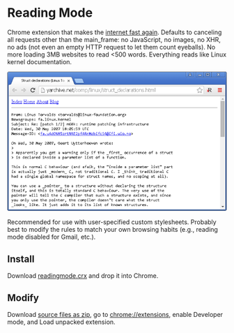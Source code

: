 Reading Mode
============

Chrome extension that makes the [internet fast again](http://idlewords.com/talks/website_obesity.htm). Defaults to canceling all requests other than the main_frame: no JavaScript, no images, no XHR, no ads (not even an empty HTTP request to let them count eyeballs). No more loading 3MB websites to read <500 words. Everything reads like Linux kernel documentation.

![](screenshot.png)

Recommended for use with user-specified custom stylesheets. Probably best to modify the rules to match your own browsing habits (e.g., reading mode disabled for Gmail, etc.).

Install
-------
Download [readingmode.crx](https://github.com/srpeck/readingmode/blob/master/readingmode.crx?raw=true) and drop it into Chrome.

Modify
------
Download [source files as zip](https://github.com/srpeck/readingmode/zipball/master), go to [chrome://extensions](chrome://extensions), enable Developer mode, and Load unpacked extension.
